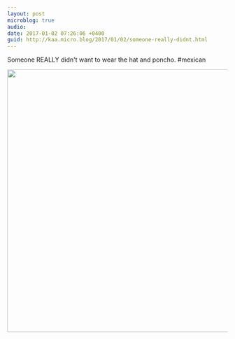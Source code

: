 ```yaml
---
layout: post
microblog: true
audio: 
date: 2017-01-02 07:26:06 +0400
guid: http://kaa.micro.blog/2017/01/02/someone-really-didnt.html
---
```

Someone REALLY didn't want to wear the hat and poncho. #mexican

<img src="http://www.kaa.bz/uploads/2018/5622d806b4.jpg" width="600" height="600" />
